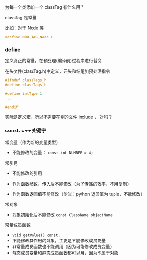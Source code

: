 为每一个类添加一个 classTag 有什么用？

classTag 是常量

比如：对于 Node 类

```cpp
#define NOD_TAG_Node 1
```

### define 

定义真正的常量，在预处理\(编译前\)过程中进行替换

在头文件\(classTag.h\)中定义，开头和结尾加预处理指令

```cpp
#ifndef classTags_h
#define classTags_h

#define intType 1
...

#endif
```

实际是定义宏，所以不需要在别的文件 include ， 对吗？

### const: c++关键字

常变量（作为新的变量类型）

* 不能修改的变量： `const int NUMBER = 4;`

常引用

* 不能修改的引用

* 作为函数参数，传入后不能修改（为了传递的效率，不用复制）

* 作为函数返回值不能修改（类似：python 返回值为 tuple，不能修改）

常对象

* 对象初始化后不能修改  `const ClassName objectName`

常量成员函数

* `void getValue() const;`
* 不能修改其作用的对象，主要是不能修改成员变量
* 非常量成员函数也不能调用（因为可能修改成员变量）
* 静态成员变量和静态成员函数都可以用，因为不属于对象



